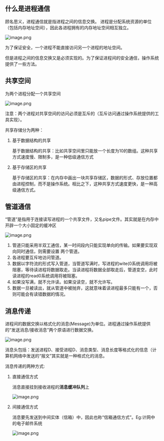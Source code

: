 ##  什么是进程通信

顾名思义，进程通信就是指进程之间的信息交换。
进程是分配系统资源的单位（包括内存地址空间），因此各进程拥有的内存地址空间相互独立。

![image.png](https://pic.rmb.bdstatic.com/bjh/59f79bce0bae0aef84dc8c9199c608b5.jpeg)

为了保证安全，一个进程不能直接访问另一个进程的地址空间。

但是进程之间的信息交换又是必须实现的。为了保证进程间的安全通信，操作系统提供了一些方法。

##  共享空间

为两个进程分配一个共享空间

![image.png](https://pic.rmb.bdstatic.com/bjh/37735ab92ce08351cf7c4384485788a2.jpeg)

注意：两个进程对共享空间的访问必须是互斥的（互斥访问通过操作系统提供的工具实现）。

共享存储分为两种：

1. 基于数据结构的共享

	基于数据结构的共享：比如共享空间里只能放一个长度为10的数组。这种共享方式速度慢、限制多，是一种低级通信方式

2. 基于存储区的共享

	基于存储区的共享：在内存中画出一块共享存储区，数据的形式、存放位置都由进程控制，而不是操作系统。相比之下，这种共享方式速度更快，是一种高级通信方式。

##  管道通信

“管道”是指用于连接读写进程的一个共享文件，又名pipe文件。其实就是在内存中开辟一个大小固定的缓冲区

![image.png](https://pic.rmb.bdstatic.com/bjh/c0ac46018cd4385975600c3ea4ae2229.jpeg)

1. 管道只能采用半双工通信，某一时间段内只能实现单向的传输。如果要实现双向同时通信，则需要设置
两个管道。
2. 各进程要互斥地访问管道。
3. 数据以字符流的形式写入管道，当管道写满时，写进程的wite(0系统调用将被阻塞，等待读进程将数据取走。当读进程将数据全部取走后，管道变空，此时读进程的read0系统调用将被阻塞。
4. 如果没写满，就不允许读。如果没读空，就不允许写。
5. 数据一旦被读出，就从管道中被抛弃，这就意味着读进程最多只能有一个，否则可能会有读错数据的情况。

##  消息传递

进程间的数据交换以格式化的消息(Message)为单位。进程通过操作系统提供的“发送消息/接收消息”两个原语进行数据交换。

![image.png](https://pic.rmb.bdstatic.com/bjh/ea4283287dca6ca685bd930e03b7acad.jpeg)

消息头包括：发送进程D、接受进程D、消息类型、消息长度等格式化的信息（计算机网络中发送的“报文”其实就是一种格式化的消息。

消息传递的两种方式:

1. 直接通信方式

	消息直接挂到接收进程的**消息缓冲队列**上

	![image.png](https://pic.rmb.bdstatic.com/bjh/6e994e65311ff2d425118ecf1d55555f.jpeg)

2. 间接通信方式

	消息要先发送到中间实体（信箱）中，因此也称“信箱通信方式”。Eg:计网中的电子邮件系统

	![image.png](https://pic.rmb.bdstatic.com/bjh/4e6542df15caeefdb6784a0239007657.jpeg)

